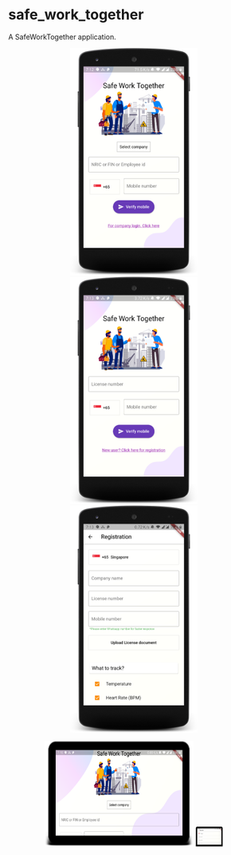 # safe_work_together

A SafeWorkTogether  application.

<p align="center">
  <img src="1.png" width="256" height="455">
  <img src="2.png" width="256" height="455">
  <img src="3.png" width="256" height="455">
</p>

<p align="center">
  <img src="t1.png" width="300" height="211">
  <img src="t2.png" width="57" height="40">
</p>
